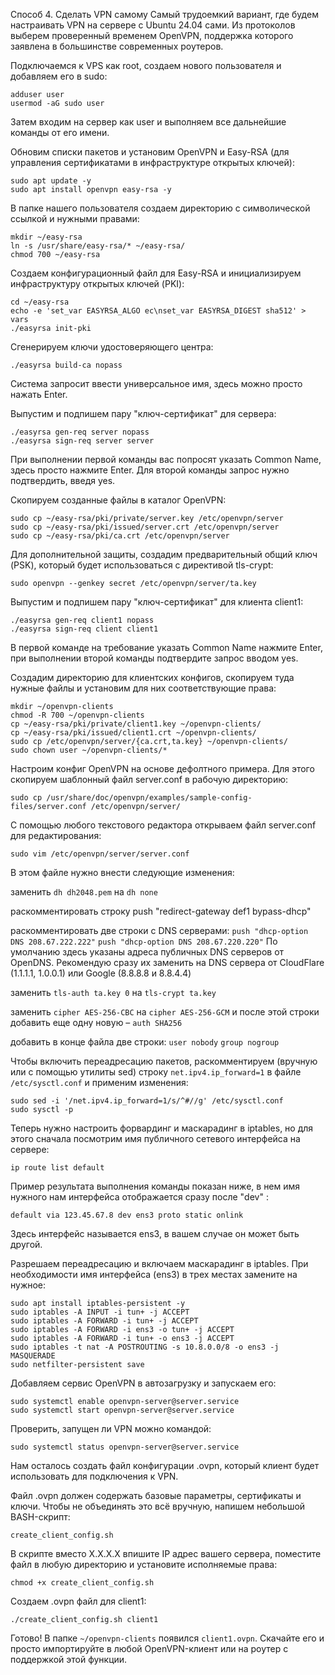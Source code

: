 Способ 4. Сделать VPN самому
Самый трудоемкий вариант, где будем настраивать VPN на сервере с Ubuntu 24.04 сами. Из протоколов выберем проверенный временем OpenVPN, поддержка которого заявлена в большинстве современных роутеров.

Подключаемся к VPS как root, создаем нового пользователя и добавляем его в sudo:
```
adduser user
usermod -aG sudo user
```
Затем входим на сервер как user и выполняем все дальнейшие команды от его имени.

Обновим списки пакетов и установим OpenVPN и Easy-RSA (для управления сертификатами в инфраструктуре открытых ключей):
```
sudo apt update -y
sudo apt install openvpn easy-rsa -y
```
В папке нашего пользователя создаем директорию с символической ссылкой и нужными правами:
```
mkdir ~/easy-rsa
ln -s /usr/share/easy-rsa/* ~/easy-rsa/
chmod 700 ~/easy-rsa
```
Создаем конфигурационный файл для Easy-RSA и инициализируем инфраструктуру открытых ключей (PKI):
```
cd ~/easy-rsa
echo -e 'set_var EASYRSA_ALGO ec\nset_var EASYRSA_DIGEST sha512' > vars
./easyrsa init-pki
```
Сгенерируем ключи удостоверяющего центра:
```
./easyrsa build-ca nopass
```
Система запросит ввести универсальное имя, здесь можно просто нажать Enter.

Выпустим и подпишем пару "ключ-сертификат" для сервера:
```
./easyrsa gen-req server nopass
./easyrsa sign-req server server
```
При выполнении первой команды вас попросят указать Common Name, здесь просто нажмите Enter. Для второй команды запрос нужно подтвердить, введя yes.

Скопируем созданные файлы в каталог OpenVPN:
```
sudo cp ~/easy-rsa/pki/private/server.key /etc/openvpn/server
sudo cp ~/easy-rsa/pki/issued/server.crt /etc/openvpn/server
sudo cp ~/easy-rsa/pki/ca.crt /etc/openvpn/server
```
Для дополнительной защиты, создадим предварительный общий ключ (PSK), который будет использоваться с директивой tls-crypt:
```
sudo openvpn --genkey secret /etc/openvpn/server/ta.key
```
Выпустим и подпишем пару "ключ-сертификат" для клиента client1:
```
./easyrsa gen-req client1 nopass
./easyrsa sign-req client client1
```
В первой команде на требование указать Common Name нажмите Enter, при выполнении второй команды подтвердите запрос вводом yes.

Создадим директорию для клиентских конфигов, скопируем туда нужные файлы и установим для них соответствующие права:
```
mkdir ~/openvpn-clients
chmod -R 700 ~/openvpn-clients
cp ~/easy-rsa/pki/private/client1.key ~/openvpn-clients/
cp ~/easy-rsa/pki/issued/client1.crt ~/openvpn-clients/
sudo cp /etc/openvpn/server/{ca.crt,ta.key} ~/openvpn-clients/
sudo chown user ~/openvpn-clients/*
```
Настроим конфиг OpenVPN на основе дефолтного примера. Для этого скопируем шаблонный файл server.conf в рабочую директорию:
```
sudo cp /usr/share/doc/openvpn/examples/sample-config-files/server.conf /etc/openvpn/server/
```
C помощью любого текстового редактора открываем файл server.conf для редактирования:
```
sudo vim /etc/openvpn/server/server.conf
```
В этом файле нужно внести следующие изменения:

заменить `dh dh2048.pem` на `dh none`

раскомментировать строку push "redirect-gateway def1 bypass-dhcp"

раскомментировать две строки с DNS серверами:
`push "dhcp-option DNS 208.67.222.222"`
`push "dhcp-option DNS 208.67.220.220"`
По умолчанию здесь указаны адреса публичных DNS серверов от OpenDNS. Рекомендую сразу их заменить на DNS сервера от CloudFlare (1.1.1.1, 1.0.0.1) или Google (8.8.8.8 и 8.8.4.4)

заменить `tls-auth ta.key 0` на `tls-crypt ta.key`

заменить `cipher AES-256-CBC` на `cipher AES-256-GCM` и после этой строки добавить еще одну новую – `auth SHA256`

добавить в конце файла две строки:
`user nobody`
`group nogroup`

Чтобы включить переадресацию пакетов, раскомментируем (вручную или с помощью утилиты sed) строку `net.ipv4.ip_forward=1` в файле `/etc/sysctl.conf` и применим изменения:
```
sudo sed -i '/net.ipv4.ip_forward=1/s/^#//g' /etc/sysctl.conf
sudo sysctl -p
```
Теперь нужно настроить форвардинг и маскарадинг в iptables, но для этого сначала посмотрим имя публичного сетевого интерфейса на сервере:
```
ip route list default
```
Пример результата выполнения команды показан ниже, в нем имя нужного нам интерфейса отображается сразу после "dev" :
```
default via 123.45.67.8 dev ens3 proto static onlink
```
Здесь интерфейс называется ens3, в вашем случае он может быть другой.

Разрешаем переадресацию и включаем маскарадинг в iptables. При необходимости имя интерфейса (ens3) в трех местах замените на нужное:
```
sudo apt install iptables-persistent -y
sudo iptables -A INPUT -i tun+ -j ACCEPT
sudo iptables -A FORWARD -i tun+ -j ACCEPT
sudo iptables -A FORWARD -i ens3 -o tun+ -j ACCEPT
sudo iptables -A FORWARD -i tun+ -o ens3 -j ACCEPT
sudo iptables -t nat -A POSTROUTING -s 10.8.0.0/8 -o ens3 -j MASQUERADE
sudo netfilter-persistent save
```
Добавляем сервис OpenVPN в автозагрузку и запускаем его:
```
sudo systemctl enable openvpn-server@server.service
sudo systemctl start openvpn-server@server.service
```
Проверить, запущен ли VPN можно командой:
```
sudo systemctl status openvpn-server@server.service
```
Нам осталось создать файл конфигурации .ovpn, который клиент будет использовать для подключения к VPN.

Файл .ovpn должен содержать базовые параметры, сертификаты и ключи. Чтобы не объединять это всё вручную, напишем небольшой BASH-скрипт:
```
create_client_config.sh
```
В скрипте вместо X.X.X.X впишите IP адрес вашего сервера, поместите файл в любую директорию и установите исполняемые права:
```
chmod +x create_client_config.sh
```
Создаем .ovpn файл для client1:
```
./create_client_config.sh client1
```
Готово! В папке `~/openvpn-clients` появился `client1.ovpn`. Скачайте его и просто импортируйте в любой OpenVPN-клиент или на роутер с поддержкой этой функции.

